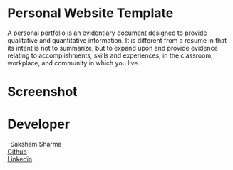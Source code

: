 # Personal Website Template
A personal portfolio is an evidentiary document designed to provide qualitative and quantitative information. It is different from a resume in that its intent is not to summarize, but to expand upon and provide evidence relating to accomplishments, skills and experiences, in the classroom, workplace, and community in which you live.

# Screenshot






# Developer
-Saksham Sharma<br>
<a href="https://github.com/Sakshamoo17">Github</a>
<br>
<a href="https://www.linkedin.com/in/saksham-sharma-bb576b167/">Linkedin</a>

